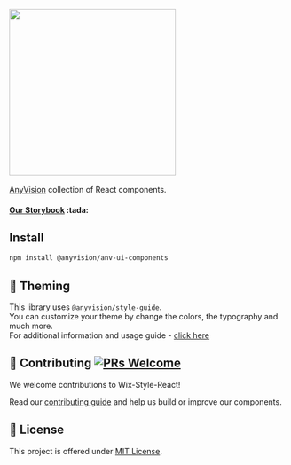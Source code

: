 
<p>
  <img width="300" src="https://anyvision.co/boss/wp-content/uploads/2016/01/anyvision_logo_bbw-1.png">

  </br>
  </br>
  <span>
    <a href="https://www.anyvision.co/">AnyVision</a> collection of React components.
  </span>

</p>

<h4>
  <a href="http://storybook.anyvision.co/">Our Storybook</a> :tada:
</h4>

## Install
```bash
npm install @anyvision/anv-ui-components
```
## :rainbow: Theming
This library uses `@anyvision/style-guide`.
</br>
You can customize your theme by change the colors, the typography and much more.
</br>
For additional information and usage guide - [click here](https://github.com/AnyVisionltd/anv-ui-style-guide)

## 🤝 Contributing [![PRs Welcome](https://img.shields.io/badge/PRs-welcome-brightgreen.svg?style=flat-square)](http://makeapullrequest.com)

We welcome contributions to Wix-Style-React!

Read our [contributing guide](https://github.com/wix/wix-style-react/blob/master/CONTRIBUTING.md) and help us build or improve our components.

## 📝 License

This project is offered under [MIT License](https://github.com/wix/wix-style-react/blob/master/LICENSE).

